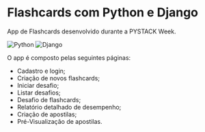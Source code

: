 # Flashcards com Python e Django

App de Flashcards desenvolvido durante a PYSTACK Week.   
  
![Python](https://img.shields.io/badge/python-3670A0?style=for-the-badge&logo=python&logoColor=ffdd54)    ![Django](https://img.shields.io/badge/django-%23092E20.svg?style=for-the-badge&logo=django&logoColor=white)   


O app é composto pelas seguintes páginas:
- Cadastro e login;
- Criação de novos flashcards;
- Iniciar desafio;
- Listar desafios;
- Desafio de flashcards;
- Relatório detalhado de desempenho;
- Criação de apostilas;
- Pré-Visualização de apostilas.
